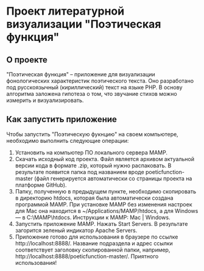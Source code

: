 # Проект литературной визуализации "Поэтическая функция"

## О проекте
"Поэтическая функция" – приложение для визуализации фонологических характеристик поэтического текста. Оно разработано под русскоязычный (кириллический) текст на языке PHP. В основу алгоритма заложена гипотеза о том, что звучание стихов можно измерить и визуализировать.

## Как запустить приложение
Чтобы запустить "Поэтическую фукнцию" на своем компьютере, необходимо выполнить следующие операции:
1. Установить на компьютер ПО локального сервера MAMP.
2. Скачать исходный код проекта. Файл является архивом актуальной версии кода в формате .zip, который нужно распаковать. В результате появится папка под названием вроде poeticfunction-master (файл генерируется автоматически со страницы проекта на платформе GitHub).
3. Папку, полученную в предыдущем пункте, необходимо скопировать в директорию htdocs, которая была автоматически создана программой MAMP. При установке MAMP без изменения настроек для Mac она находится в ~/Applications/MAMP/htdocs, а для Windows — в C:\MAMP\htdocs. Инструкции к MAMP: Mac | Windows.
4. Запустить приложение MAMP. Нажать Start Servers. В результате загорится зеленый индикатор Apache Servers.
5. Приложение готово для использования в браузере по ссылке http://localhost:8888/. Название подраздела и адрес ссылки соответствует заголовку скопированной папки, например, http://localhost:8888/poeticfunction-master/.
Приятного использования!
